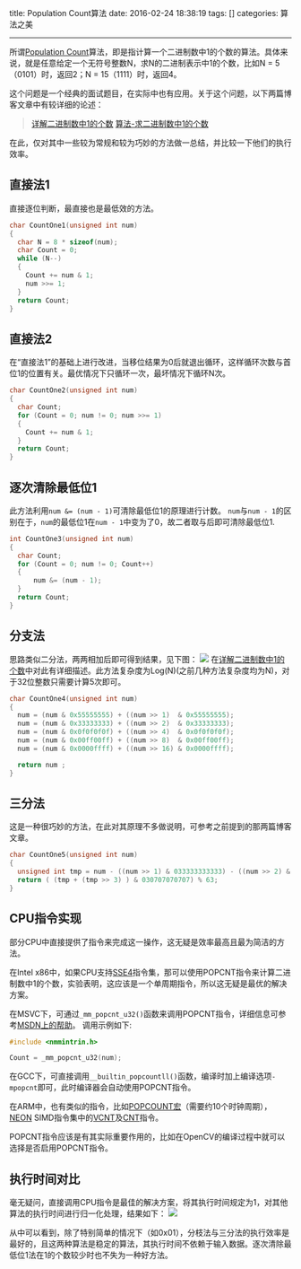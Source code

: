 title: Population Count算法
date: 2016-02-24 18:38:19
tags: []
categories: 算法之美

---

所谓[Population Count](http://en.wikichip.org/wiki/population_count)算法，即是指计算一个二进制数中1的个数的算法。具体来说，就是任意给定一个无符号整数N，求N的二进制表示中1的个数，比如N = 5（0101）时，返回2；N = 15（1111）时，返回4。

这个问题是一个经典的面试题目，在实际中也有应用。关于这个问题，以下两篇博客文章中有较详细的论述：
> [详解二进制数中1的个数](http://github.tiankonguse.com/blog/2014/11/16/bit-count-more/)
> [算法-求二进制数中1的个数](http://www.cnblogs.com/graphics/archive/2010/06/21/1752421.html)

在此，仅对其中一些较为常规和较为巧妙的方法做一总结，并比较一下他们的执行效率。

<!--more-->

## 直接法1
直接逐位判断，最直接也是最低效的方法。
```c
char CountOne1(unsigned int num)
{
  char N = 8 * sizeof(num);
  char Count = 0;
  while (N--)
  {
    Count += num & 1;
    num >>= 1;
  }
  return Count;
}
```

<!--more-->

## 直接法2
在“直接法1”的基础上进行改进，当移位结果为0后就退出循环，这样循环次数与首位1的位置有关。最优情况下只循环一次，最坏情况下循环N次。
```c
char CountOne2(unsigned int num)
{
  char Count;
  for (Count = 0; num != 0; num >>= 1)
  {
    Count += num & 1;
  }
  return Count;
}
```

## 逐次清除最低位1
此方法利用`num &= (num - 1)`可清除最低位1的原理进行计数。
`num`与`num - 1`的区别在于，`num`的最低位1在`num - 1`中变为了0，故二者取与后即可清除最低位1.
```c
int CountOne3(unsigned int num)
{
  char Count;
  for (Count = 0; num != 0; Count++)
  {
      num &= (num - 1);
  }
  return Count;
}
```

## 分支法
思路类似二分法，两两相加后即可得到结果，见下图：
![](http://gmf.shengnengjin.cn/Software2010060623161414.jpg)
在[详解二进制数中1的个数](http://github.tiankonguse.com/blog/2014/11/16/bit-count-more/)中对此有详细描述。此方法复杂度为Log(N)(之前几种方法复杂度均为N)，对于32位整数只需要计算5次即可。
```c
char CountOne4(unsigned int num) 
{ 
  num = (num & 0x55555555) + ((num >> 1)  & 0x55555555); 
  num = (num & 0x33333333) + ((num >> 2)  & 0x33333333); 
  num = (num & 0x0f0f0f0f) + ((num >> 4)  & 0x0f0f0f0f); 
  num = (num & 0x00ff00ff) + ((num >> 8)  & 0x00ff00ff); 
  num = (num & 0x0000ffff) + ((num >> 16) & 0x0000ffff); 

  return num ; 
}
```

## 三分法
这是一种很巧妙的方法，在此对其原理不多做说明，可参考之前提到的那两篇博客文章。
```c
char CountOne5(unsigned int num)
{
  unsigned int tmp = num - ((num >> 1) & 033333333333) - ((num >> 2) & 011111111111);
  return ( (tmp + (tmp >> 3) ) & 030707070707) % 63;
}
```

## CPU指令实现
部分CPU中直接提供了指令来完成这一操作，这无疑是效率最高且最为简洁的方法。

在Intel x86中，如果CPU支持[SSE4](https://en.wikipedia.org/wiki/SSE4)指令集，那可以使用POPCNT指令来计算二进制数中1的个数，实验表明，这应该是一个单周期指令，所以这无疑是最优的解决方案。

在MSVC下，可通过`_mm_popcnt_u32()`函数来调用POPCNT指令，详细信息可参考[MSDN上的帮助](https://msdn.microsoft.com/en-us/library/bb514083.aspx)。
调用示例如下:
```c
#include <nmmintrin.h>

Count = _mm_popcnt_u32(num);
```

在GCC下，可直接调用`__builtin_popcountll()`函数，编译时加上编译选项`-mpopcnt`即可，此时编译器会自动使用POPCNT指令。

在ARM中，也有类似的指令，比如[POPCOUNT宏](http://infocenter.arm.com/help/index.jsp?topic=/com.arm.doc.dui0081b/CHDJJGAJ.html)（需要约10个时钟周期），[NEON](http://www.arm.com/zh/products/processors/technologies/neon.php) SIMD指令集中的[VCNT](http://infocenter.arm.com/help/index.jsp?topic=/com.arm.doc.dui0489g/CIHCFDBJ.html)及[CNT](http://infocenter.arm.com/help/index.jsp?topic=/com.arm.doc.dui0802a/CNT_advsimd_vector.html)指令。

POPCNT指令应该是有其实际重要作用的，比如在OpenCV的编译过程中就可以选择是否启用POPCNT指令。

## 执行时间对比
毫无疑问，直接调用CPU指令是最佳的解决方案，将其执行时间规定为1，对其他算法的执行时间进行归一化处理，结果如下：
![](http://gmf.shengnengjin.cn/20160224Graph.png-height)

从中可以看到，除了特别简单的情况下（如0x01），分枝法与三分法的执行效率是最好的，且这两种算法是稳定的算法，其执行时间不依赖于输入数据。逐次清除最低位1法在1的个数较少时也不失为一种好方法。
